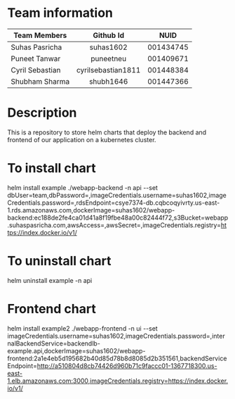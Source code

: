 # Team information

| Team Members        | Github Id            | NUID      |
| ------------------- |:--------------------:|:---------:|
| Suhas Pasricha      | suhas1602            | 001434745 |
| Puneet Tanwar       | puneetneu            | 001409671 |
| Cyril Sebastian     | cyrilsebastian1811   | 001448384 |
| Shubham Sharma      | shubh1646            | 001447366 |

# Description

This is a repository to store helm charts that deploy the backend and frontend of our application on a kubernetes cluster.

# To install chart
helm install example ./webapp-backend -n api --set dbUser=team,dbPassword=,imageCredentials.username=suhas1602,imageCredentials.password=,rdsEndpoint=csye7374-db.cqbcoqyivrty.us-east-1.rds.amazonaws.com,dockerImage=suhas1602/webapp-backend:ec188de2fe4ca01d41a8f19fbe48a00c82444f72,s3Bucket=webapp.suhaspasricha.com,awsAccess=,awsSecret=,imageCredentials.registry=https://index.docker.io/v1/

# To uninstall chart
helm uninstall example -n api


# Frontend chart
helm install example2 ./webapp-frontend -n ui --set imageCredentials.username=suhas1602,imageCredentials.password=,internalBackendService=backendlb-example.api,dockerImage=suhas1602/webapp-frontend:2a1e4eb5d195682b40d85d78b8d8085d2b351561,backendServiceEndpoint=http://a510804d8cb74426d960b71c9faccc01-1367718300.us-east-1.elb.amazonaws.com:3000,imageCredentials.registry=https://index.docker.io/v1/